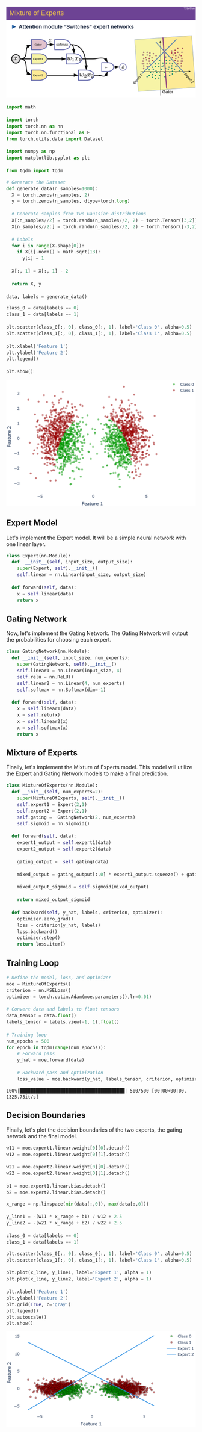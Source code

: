 ![png](figures/moe.png)


```python
import math

import torch
import torch.nn as nn
import torch.nn.functional as F
from torch.utils.data import Dataset

import numpy as np
import matplotlib.pyplot as plt

from tqdm import tqdm
```


```python
# Generate the Dataset
def generate_data(n_samples=1000):
  X = torch.zeros(n_samples, 2)
  y = torch.zeros(n_samples, dtype=torch.long)

  # Generate samples from two Gaussian distributions
  X[:n_samples//2] = torch.randn(n_samples//2, 2) + torch.Tensor([3,2])
  X[n_samples//2:] = torch.randn(n_samples//2, 2) + torch.Tensor([-3,2])

  # Labels
  for i in range(X.shape[0]):
    if X[i].norm() > math.sqrt(13):
      y[i] = 1

  X[:, 1] = X[:, 1] - 2

  return X, y

data, labels = generate_data()
```


```python
class_0 = data[labels == 0]
class_1 = data[labels == 1]

plt.scatter(class_0[:, 0], class_0[:, 1], label='Class 0', alpha=0.5)
plt.scatter(class_1[:, 0], class_1[:, 1], label='Class 1', alpha=0.5)

plt.xlabel('Feature 1')
plt.ylabel('Feature 2')
plt.legend()

plt.show()
```


    
![png](figures/output_3_0.png)
    


## Expert Model

Let's implement the Expert model. It will be a simple neural network with one linear layer.


```python
class Expert(nn.Module):
  def  __init__(self, input_size, output_size): 
    super(Expert, self).__init__()
    self.linear = nn.Linear(input_size, output_size)
    
  def forward(self, data):
    x = self.linear(data)
    return x
```

## Gating Network

Now, let's implement the Gating Network. The Gating Network will output the probabilities for choosing each expert.


```python
class GatingNetwork(nn.Module):
  def __init__(self, input_size, num_experts):
    super(GatingNetwork, self).__init__()
    self.linear1 = nn.Linear(input_size, 4)
    self.relu = nn.ReLU()
    self.linear2 = nn.Linear(4, num_experts)
    self.softmax = nn.Softmax(dim=-1)
  
  def forward(self, data): 
    x = self.linear1(data)
    x = self.relu(x)
    x = self.linear2(x)
    x = self.softmax(x)
    return x
```

## Mixture of Experts

Finally, let's implement the Mixture of Experts model. This model will utilize the Expert and Gating Network models to make a final prediction.


```python
class MixtureOfExperts(nn.Module):
  def __init__(self, num_experts=2):
    super(MixtureOfExperts, self).__init__()  
    self.expert1 = Expert(2,1)
    self.expert2 = Expert(2,1)
    self.gating =  GatingNetwork(2, num_experts)
    self.sigmoid = nn.Sigmoid()
      
  def forward(self, data):
    expert1_output = self.expert1(data)
    expert2_output = self.expert2(data)  
    
    gating_output =  self.gating(data)

    mixed_output = gating_output[:,0] * expert1_output.squeeze() + gating_output[:,1] * expert2_output.squeeze()
    
    mixed_output_sigmoid = self.sigmoid(mixed_output)
    
    return mixed_output_sigmoid

  def backward(self, y_hat, labels, criterion, optimizer): 
    optimizer.zero_grad()
    loss = criterion(y_hat, labels)    
    loss.backward()
    optimizer.step()
    return loss.item()
```

## Training Loop


```python
# Define the model, loss, and optimizer
moe = MixtureOfExperts()
criterion = nn.MSELoss() 
optimizer = torch.optim.Adam(moe.parameters(),lr=0.01)

# Convert data and labels to float tensors
data_tensor = data.float()
labels_tensor = labels.view(-1, 1).float()

# Training loop
num_epochs = 500 
for epoch in tqdm(range(num_epochs)):
    # Forward pass
    y_hat = moe.forward(data)

    # Backward pass and optimization
    loss_value = moe.backward(y_hat, labels_tensor, criterion, optimizer)
```

    100%|███████████████████████████████████████| 500/500 [00:00<00:00, 1325.75it/s]


## Decision Boundaries

Finally, let's plot the decision boundaries of the two experts, the gating network and the final model.


```python
w11 = moe.expert1.linear.weight[0][0].detach()
w12 = moe.expert1.linear.weight[0][1].detach()

w21 = moe.expert2.linear.weight[0][0].detach()
w22 = moe.expert2.linear.weight[0][1].detach()

b1 = moe.expert1.linear.bias.detach()
b2 = moe.expert2.linear.bias.detach()
```


```python
x_range = np.linspace(min(data[:,0]), max(data[:,0]))

y_line1 = -(w11 * x_range + b1) / w12 + 2.5
y_line2 = -(w21 * x_range + b2) / w22 + 2.5

class_0 = data[labels == 0]
class_1 = data[labels == 1]
```

```python
plt.scatter(class_0[:, 0], class_0[:, 1], label='Class 0', alpha=0.5)
plt.scatter(class_1[:, 0], class_1[:, 1], label='Class 1', alpha=0.5)

plt.plot(x_line, y_line1, label='Expert 1', alpha = 1)
plt.plot(x_line, y_line2, label='Expert 2', alpha = 1)

plt.xlabel('Feature 1')
plt.ylabel('Feature 2')
plt.grid(True, c='gray')
plt.legend()
plt.autoscale()
plt.show()
```


    
![png](figures/output_15_0.png)
    

